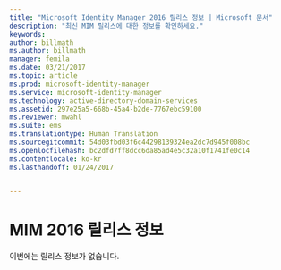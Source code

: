 ```yaml
---
title: "Microsoft Identity Manager 2016 릴리스 정보 | Microsoft 문서"
description: "최신 MIM 릴리스에 대한 정보를 확인하세요."
keywords: 
author: billmath
ms.author: billmath
manager: femila
ms.date: 03/21/2017
ms.topic: article
ms.prod: microsoft-identity-manager
ms.service: microsoft-identity-manager
ms.technology: active-directory-domain-services
ms.assetid: 297e25a5-668b-45a4-b2de-7767ebc59100
ms.reviewer: mwahl
ms.suite: ems
ms.translationtype: Human Translation
ms.sourcegitcommit: 54d03fbd03f6c44298139324ea2dc7d945f008bc
ms.openlocfilehash: bc2dfd7ff8dcc6da85ad4e5c32a10f1741fe0c14
ms.contentlocale: ko-kr
ms.lasthandoff: 01/24/2017


---
```


<a id="release-notes-for-mim-2016" class="xliff"></a>
# MIM 2016 릴리스 정보
이번에는 릴리스 정보가 없습니다.

